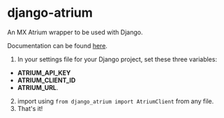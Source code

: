 # django-atrium

An MX Atrium wrapper to be used with Django.

Documentation can be found [here](https://trevorphillips.github.io/django-atrium/index.html).

1.  In your settings file for your Django project, set these three variables:

-   **ATRIUM_API_KEY**
-   **ATRIUM_CLIENT_ID**
-   **ATRIUM_URL**.

2.  import using `from django_atrium import AtriumClient` from any file.
3.  That's it!
